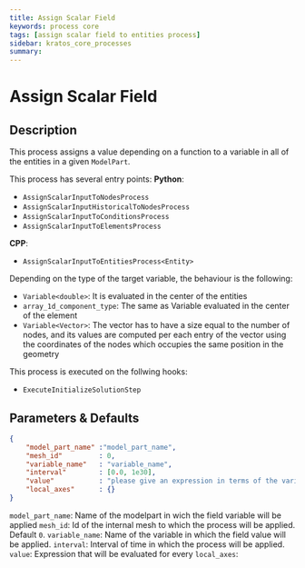 ```yaml
---
title: Assign Scalar Field
keywords: process core
tags: [assign scalar field to entities process]
sidebar: kratos_core_processes
summary: 
---
```


# Assign Scalar Field

## Description

This process assigns a value depending on a function to a variable in all of the entities in a given `ModelPart`.

This process has several entry points:
__Python__:
- `AssignScalarInputToNodesProcess`
- `AssignScalarInputHistoricalToNodesProcess`
- `AssignScalarInputToConditionsProcess`
- `AssignScalarInputToElementsProcess`

__CPP__:
- `AssignScalarInputToEntitiesProcess<Entity>`

Depending on the type of the target variable, the behaviour is the following:
- `Variable<double>`: It is evaluated in the center of the entities
- `array_1d_component_type`: The same as Variable evaluated in the center of the element
- `Variable<Vector>`: The vector has to have a size equal to the number of nodes, and its values are computed per each entry of the vector using the coordinates of the nodes which occupies the same position in the geometry

This process is executed on the follwing hooks:
- `ExecuteInitializeSolutionStep`

## Parameters & Defaults

```json
{
    "model_part_name" :"model_part_name",
    "mesh_id"         : 0,
    "variable_name"   : "variable_name",
    "interval"        : [0.0, 1e30],
    "value"           : "please give an expression in terms of the variable x, y, z, t",
    "local_axes"      : {}
}
```

`model_part_name`: Name of the modelpart in wich the field variable will be applied
`mesh_id`: Id of the internal mesh to which the process will be applied. Default `0`.
`variable_name`: Name of the variable in which the field value will be applied.
`interval`: Interval of time in which the process will be applied.
`value`: Expression that will be evaluated for every 
`local_axes`: 
